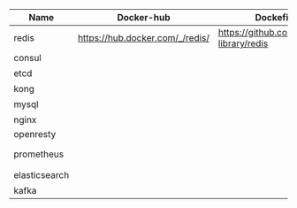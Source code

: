

| Name       | Docker-hub                      | Dockefile                               | Remark                                        |
| ---------- | ------------------------------- | --------------------------------------- | --------------------------------------------- |
| redis      | https://hub.docker.com/_/redis/ | https://github.com/docker-library/redis | 支持数据AOP和RDB                              |
| consul     |                                 |                                         |                                               |
| etcd       |                                 |                                         | 3个节点                                       |
| kong       |                                 |                                         | kong+konga                                    |
| mysql      |                                 |                                         |   支持单节点和主从节点同步方式                                            |
| nginx      |                                 |                                         |                                               |
| openresty  |                                 |                                         |                                               |
| prometheus |                                 |                                         | prometheus+grafana+alertmanager+node-exporter |
|elasticsearch|||单节点+多节点 支持kibana|
|kafka||| kafka-manager+3kafka+1zk|
